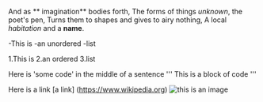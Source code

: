 And as ** imagination** bodies forth,
The forms of things *unknown*, the poet's pen,
Turns them to shapes and gives to airy nothing,
A local *habitation* and a **name**.

-This is
-an unordered
-list

1.This is
2.an ordered 
3.list

Here is 'some code' in the middle of a sentence
'''
This is
a block
of code
'''

Here is a link [a link] (https://www.wikipedia.org)
![this is an image](https://github.com/yihui/xaringan/releases/download/v0.0.2/karl-moustaches.jpg)

